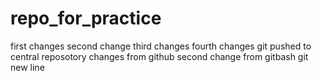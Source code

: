 # repo_for_practice
first changes
second change
third changes
fourth changes
git pushed to central reposotory
changes from github
second change from gitbash
git new line